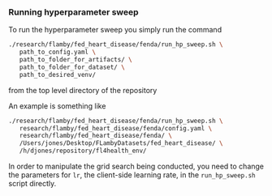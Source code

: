 ### Running hyperparameter sweep

To run the hyperparameter sweep you simply run the command

```bash
./research/flamby/fed_heart_disease/fenda/run_hp_sweep.sh \
   path_to_config.yaml \
   path_to_folder_for_artifacts/ \
   path_to_folder_for_dataset/ \
   path_to_desired_venv/
```

from the top level directory of the repository

An example is something like
``` bash
./research/flamby/fed_heart_disease/fenda/run_hp_sweep.sh \
   research/flamby/fed_heart_disease/fenda/config.yaml \
   research/flamby/fed_heart_disease/fenda/ \
   /Users/jones/Desktop/FLambyDatasets/fed_heart_disease/ \
   /h/djones/repository/fl4health_env/
```

In order to manipulate the grid search being conducted, you need to change the parameters for `lr`, the client-side learning rate, in the `run_hp_sweep.sh` script directly.
